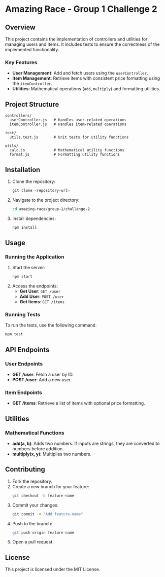 # Amazing Race - Group 1 Challenge 2

## Overview
This project contains the implementation of controllers and utilities for managing users and items. It includes tests to ensure the correctness of the implemented functionality.

### Key Features
- **User Management**: Add and fetch users using the `userController`.
- **Item Management**: Retrieve items with consistent price formatting using the `itemController`.
- **Utilities**: Mathematical operations (`add`, `multiply`) and formatting utilities.

## Project Structure
```
controllers/
  userController.js   # Handles user-related operations
  itemController.js   # Handles item-related operations

test/
  utils.test.js       # Unit tests for utility functions

utils/
  calc.js             # Mathematical utility functions
  format.js           # Formatting utility functions
```

## Installation
1. Clone the repository:
   ```bash
   git clone <repository-url>
   ```
2. Navigate to the project directory:
   ```bash
   cd amazing-race/group-1/challenge-2
   ```
3. Install dependencies:
   ```bash
   npm install
   ```

## Usage
### Running the Application
1. Start the server:
   ```bash
   npm start
   ```
2. Access the endpoints:
   - **Get User**: `GET /user`
   - **Add User**: `POST /user`
   - **Get Items**: `GET /items`

### Running Tests
To run the tests, use the following command:
```bash
npm test
```

## API Endpoints
### User Endpoints
- **GET /user**: Fetch a user by ID.
- **POST /user**: Add a new user.

### Item Endpoints
- **GET /items**: Retrieve a list of items with optional price formatting.

## Utilities
### Mathematical Functions
- **add(a, b)**: Adds two numbers. If inputs are strings, they are converted to numbers before addition.
- **multiply(x, y)**: Multiplies two numbers.

## Contributing
1. Fork the repository.
2. Create a new branch for your feature:
   ```bash
   git checkout -b feature-name
   ```
3. Commit your changes:
   ```bash
   git commit -m "Add feature-name"
   ```
4. Push to the branch:
   ```bash
   git push origin feature-name
   ```
5. Open a pull request.

## License
This project is licensed under the MIT License.

